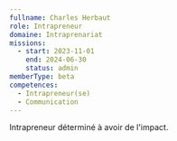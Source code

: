 ```yaml
---
fullname: Charles Herbaut
role: Intrapreneur
domaine: Intraprenariat
missions:
  - start: 2023-11-01
    end: 2024-06-30
    status: admin
memberType: beta
competences:
  - Intrapreneur(se)
  - Communication
---
```

Intrapreneur déterminé à avoir de l'impact.